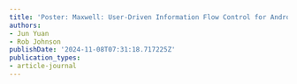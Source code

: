 ```yaml
---
title: 'Poster: Maxwell: User-Driven Information Flow Control for Android'
authors:
- Jun Yuan
- Rob Johnson
publishDate: '2024-11-08T07:31:18.717225Z'
publication_types:
- article-journal
---
```

